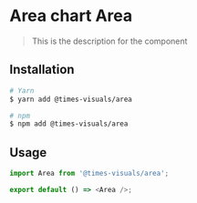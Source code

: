 # Area chart Area

> This is the description for the component

## Installation

```bash
# Yarn
$ yarn add @times-visuals/area

# npm
$ npm add @times-visuals/area
```

## Usage

```js
import Area from '@times-visuals/area';

export default () => <Area />;
```
